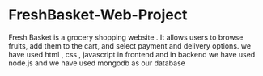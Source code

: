 # FreshBasket-Web-Project
Fresh Basket is a grocery shopping website . It allows users to browse fruits, add them to the cart, and select payment and delivery options. we have used html , css , javascript in frontend and in backend we have used node.js and we have used mongodb as our database
